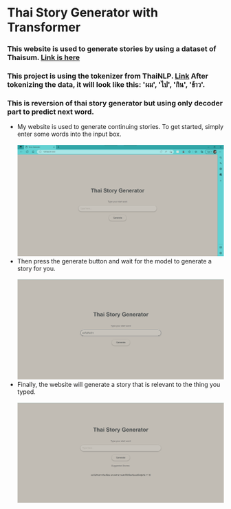 # Thai Story Generator with Transformer
### This website is used to generate stories by using a dataset of Thaisum. [Link is here](https://huggingface.co/datasets/thaisum)
### This project is using the tokenizer from ThaiNLP. [Link](https://pythainlp.github.io/projects/) After tokenizing the data, it will look like this: 'ผม', 'ไป', 'กิน', 'ข้าว'.
### This is reversion of thai story generator but using only decoder part to predict next word.
* My website is used to generate continuing stories. To get started, simply enter some words into the input box.<br> <br>
![home_page!](https://github.com/Nutdanai1221/NLP/blob/master/Assignment/Thai_Story_generator/figure/home.png)
* Then press the generate button and wait for the model to generate a story for you.<br> <br>
![home_page!](https://github.com/Nutdanai1221/NLP/blob/master/Assignment/Thai_Story_with_Transformer/figure/1_tran.png)
* Finally, the website will generate a story that is relevant to the thing you typed. <br> <br>
![home_page!](https://github.com/Nutdanai1221/NLP/blob/master/Assignment/Thai_Story_with_Transformer/figure/tranformer3.png)
